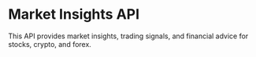 # Market Insights API

This API provides market insights, trading signals, and financial advice for stocks, crypto, and forex.